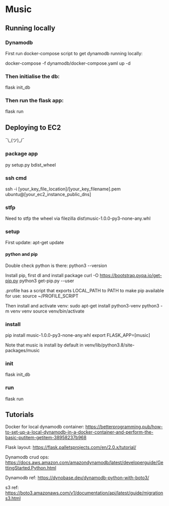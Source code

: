 # Music

## Running locally
### Dynamodb 
First run docker-compose script to get dynamodb running locally:

docker-compose -f dynamodb/docker-compose.yaml up -d

### Then initialise the db:
flask init_db

### Then run the flask app:
flask run

## Deploying to EC2
¯\\\_(ツ)\_/¯

### package app
py setup.py bdist_wheel

### ssh cmd
ssh -i [your_key_file_location]/[your_key_filename].pem ubuntu@[your_ec2_instance_public_dns]

### stfp
Need to stfp the wheel via filezilla
dist\music-1.0.0-py3-none-any.whl

### setup
First update:
apt-get update

#### python and pip
Double check python is there:
python3 --version

Install pip, first dl and install package
curl -O https://bootstrap.pypa.io/get-pip.py
python3 get-pip.py --user

.profile has a script that exports LOCAL_PATH to PATH to make pip available for use:
source ~/PROFILE_SCRIPT

Then install and activate venv:
sudo apt-get install python3-venv
python3 -m venv venv
source venv/bin/activate

### install
pip install music-1.0.0-py3-none-any.whl
export FLASK_APP=[music]

Note that music is install by default in venv/lib/python3.8/site-packages/music

### init
flask init_db

### run 
flask run

## Tutorials
Docker for local dynamodb container:
https://betterprogramming.pub/how-to-set-up-a-local-dynamodb-in-a-docker-container-and-perform-the-basic-putitem-getitem-38958237b968

Flask layout:
https://flask.palletsprojects.com/en/2.0.x/tutorial/

Dynamodb crud ops:
https://docs.aws.amazon.com/amazondynamodb/latest/developerguide/GettingStarted.Python.html

Dynamodb ref:
https://dynobase.dev/dynamodb-python-with-boto3/

s3 ref:
https://boto3.amazonaws.com/v1/documentation/api/latest/guide/migrations3.html